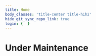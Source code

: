 ```yaml
---
title: Home
body_classes: 'title-center title-h1h2'
hide_git_sync_repo_link: true
login: {  }
---
```


# **Under Maintenance**
